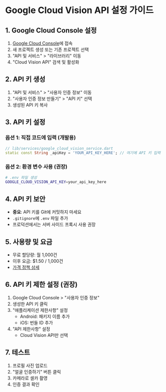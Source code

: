 # Google Cloud Vision API 설정 가이드

## 1. Google Cloud Console 설정

1. [Google Cloud Console](https://console.cloud.google.com/)에 접속
2. 새 프로젝트 생성 또는 기존 프로젝트 선택
3. "API 및 서비스" > "라이브러리" 이동
4. "Cloud Vision API" 검색 및 활성화

## 2. API 키 생성

1. "API 및 서비스" > "사용자 인증 정보" 이동
2. "사용자 인증 정보 만들기" > "API 키" 선택
3. 생성된 API 키 복사

## 3. API 키 설정

### 옵션 1: 직접 코드에 입력 (개발용)
```dart
// lib/services/google_cloud_vision_service.dart
static const String _apiKey = 'YOUR_API_KEY_HERE'; // 여기에 API 키 입력
```

### 옵션 2: 환경 변수 사용 (권장)
```bash
# .env 파일 생성
GOOGLE_CLOUD_VISION_API_KEY=your_api_key_here
```

## 4. API 키 보안

- **중요**: API 키를 Git에 커밋하지 마세요
- `.gitignore`에 `.env` 파일 추가
- 프로덕션에서는 서버 사이드 프록시 사용 권장

## 5. 사용량 및 요금

- 무료 할당량: 월 1,000건
- 이후 요금: $1.50 / 1,000건
- [가격 정책 상세](https://cloud.google.com/vision/pricing)

## 6. API 키 제한 설정 (권장)

1. Google Cloud Console > "사용자 인증 정보"
2. 생성한 API 키 클릭
3. "애플리케이션 제한사항" 설정
   - Android: 패키지 이름 추가
   - iOS: 번들 ID 추가
4. "API 제한사항" 설정
   - Cloud Vision API만 선택

## 7. 테스트

1. 프로필 사진 업로드
2. "얼굴 인증하기" 버튼 클릭
3. 카메라로 셀카 촬영
4. 인증 결과 확인